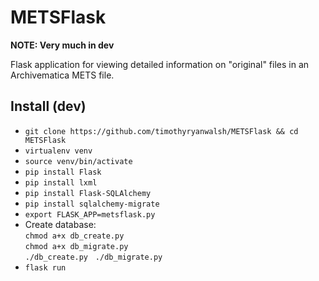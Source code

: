 # METSFlask  

**NOTE: Very much in dev**  

Flask application for viewing detailed information on "original" files in an Archivematica METS file.  

## Install (dev)
* `git clone https://github.com/timothyryanwalsh/METSFlask && cd METSFlask`  
* `virtualenv venv`  
* `source venv/bin/activate`  
* `pip install Flask`  
* `pip install lxml` 
* `pip install Flask-SQLAlchemy`  
* `pip install sqlalchemy-migrate`
* `export FLASK_APP=metsflask.py`   
* Create database:  
`chmod a+x db_create.py`  
`chmod a+x db_migrate.py`  
`./db_create.py`  
`./db_migrate.py`  
* `flask run`  
